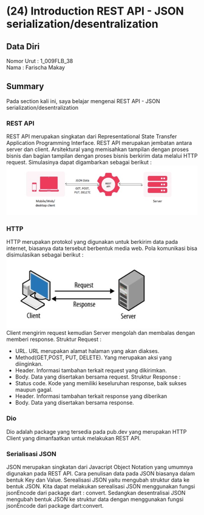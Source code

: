 # (24) Introduction REST API - JSON serialization/desentralization
## Data Diri
Nomor Urut : 1_009FLB_38 <br>
Nama : Farischa Makay

## Summary
Pada section kali ini, saya belajar mengenai REST API - JSON serialization/desentralization

### REST API
REST API merupakan singkatan dari Representational State Transfer Application Programming Interface. REST API merupakan jembatan antara server dan client. Arsitektural yang memisahkan tampilan dengan proses bisnis dan bagian tampilan dengan proses bisnis berkirim data melalui HTTP request. Simulasinya dapat digambarkan sebagai berikut :<br>
![restapi](https://github.com/farischamakay/flutter_Farischa-Makay/blob/65d7d8f84eebd9df7f8c88780269f6c9264211b3/25_Introduction%20REST%20API%20-%20JSON%20Serialization%20or%20Deserialization/screenshots/simulasi%20REST%20API.jpg)

### HTTP
HTTP merupakan protokol yang digunakan untuk berkirim data pada internet, biasanya data tersebut berbentuk media web. Pola komunikasi bisa disimulasikan sebagai berikut : <br>
![http](https://github.com/farischamakay/flutter_Farischa-Makay/blob/65d7d8f84eebd9df7f8c88780269f6c9264211b3/25_Introduction%20REST%20API%20-%20JSON%20Serialization%20or%20Deserialization/screenshots/http.jpg)<BR>
Client mengirim request kemudian Server mengolah dan membalas dengan memberi response.
Struktur Request :
- URL. URL merupakan alamat halaman yang akan diakses.
- Method(GET,POST, PUT, DELETE). Yang merupakan aksi yang diinginkan.
- Header. Informasi tambahan terkait request yang dikirimkan.
- Body. Data yang disertakan bersama request.
Struktur Response :
- Status code. Kode yang memiliki keseluruhan response, baik sukses maupun gagal.
- Header. Informasi tambahan terkait response yang diberikan
- Body. Data yang disertakan bersama response.
### Dio
Dio adalah package yang tersedia pada pub.dev yang merupakan HTTP Client yang dimanfaatkan untuk melakukan REST API.
### Serialisasi JSON
JSON merupakan singkatan dari Javacript Object Notation yang umumnya digunakan pada REST API. Cara penulisan data pada JSON biasanya dalam bentuk Key dan Value. Serealisasi JSON yaitu mengubah struktur data ke bentuk JSON. Kita dapat melakukan serealisasi JSON menggunakan fungsi jsonEncode dari package dart : convert. Sedangkan desentralisai JSON mengubah bentuk JSON ke struktur data dengan menggunakan fungsi jsonEncode dari package dart:convert.
